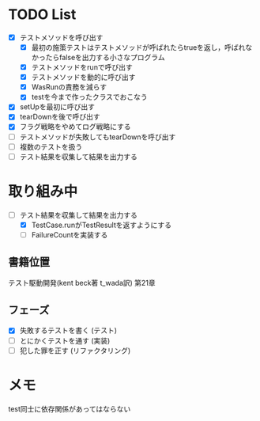 # TODO List

- [x] テストメソッドを呼び出す
    - [x] 最初の施策テストはテストメソッドが呼ばれたらtrueを返し，呼ばれなかったらfalseを出力する小さなプログラム
    - [x] テストメソッドをrunで呼び出す
    - [x] テストメソッドを動的に呼び出す
    - [x] WasRunの責務を減らす
    - [x] testを今まで作ったクラスでおこなう
- [x] setUpを最初に呼び出す
- [x] tearDownを後で呼び出す
- [x] フラグ戦略をやめてログ戦略にする
- [ ] テストメソッドが失敗してもtearDownを呼び出す
- [ ] 複数のテストを扱う
- [ ] テスト結果を収集して結果を出力する

# 取り組み中

- [ ] テスト結果を収集して結果を出力する
    - [x] TestCase.runがTestResultを返すようにする
    - [ ] FailureCountを実装する

## 書籍位置

テスト駆動開発(kent beck著 t_wada訳) 第21章

## フェーズ

- [x] 失敗するテストを書く (テスト)
- [ ] とにかくテストを通す (実装)
- [ ] 犯した罪を正す (リファクタリング)

# メモ

test同士に依存関係があってはならない
